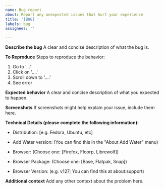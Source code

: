 ```yaml
---
name: Bug report
about: Report any unexpected issues that hurt your experience
title: '[BUG] '
labels: bug
assignees: ''

---
```


**Describe the bug**
A clear and concise description of what the bug is.

**To Reproduce**
Steps to reproduce the behavior:
1. Go to '...'
2. Click on '....'
3. Scroll down to '....'
4. See error

**Expected behavior**
A clear and concise description of what you expected to happen.

**Screenshots**
If screenshots might help explain your issue, include them here.


**Technical Details (please complete the following information):**
 - Distribution: [e.g. Fedora, Ubuntu, etc]
 - Add Water version: (You can find this in the "About Add Water" menu)

 - Browser: (Choose one: [Firefox, Floorp, Librewolf])
 - Browser Package: (Choose one: [Base, Flatpak, Snap])
 - Browser Version: (e.g. v127; You can find this at about:support)


**Additional context**
Add any other context about the problem here.
